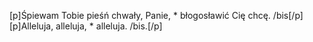 [p]Śpiewam Tobie pieśń chwały, Panie, * błogosławić Cię chcę. /bis[/p][p]Alleluja, alleluja, * alleluja. /bis.[/p]
